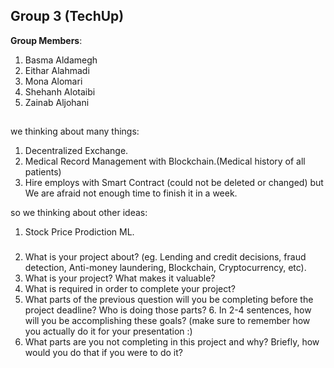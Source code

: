 ## Group 3 (TechUp)
**Group Members**: 
1. Basma Aldamegh
2. Eithar Alahmadi
3. Mona Alomari
4. Shehanh Alotaibi
5. Zainab Aljohani

##
we thinking about many things:
1. Decentralized Exchange.
2. Medical Record Management with Blockchain.(Medical history of all patients)
3. Hire employs with Smart Contract (could not be deleted or changed)
but We are afraid not enough time to finish it in a week.

so we thinking about other ideas:
1. Stock Price Prodiction ML.


###

2. What is your project about? (eg. Lending and credit decisions, fraud detection, Anti-money laundering, Blockchain, Cryptocurrency, etc).
3. What is your project? What makes it valuable?
4. What is required in order to complete your project?
5. What parts of the previous question will you be completing before the project deadline? Who is doing those parts? 6. In 2-4 sentences, how will you be accomplishing these goals? (make sure to remember how you actually do it for your presentation :)
6. What parts are you not completing in this project and why? Briefly, how would you do that if you were to do it?
